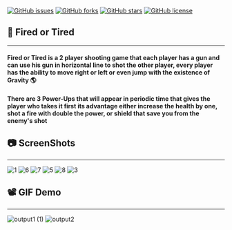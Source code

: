 [![GitHub issues](https://img.shields.io/github/issues/AbdallahHemdan/FIRED-OR-TIRED)](https://github.com/AbdallahHemdan/FIRED-OR-TIRED/issues)
[![GitHub forks](https://img.shields.io/github/forks/AbdallahHemdan/FIRED-OR-TIRED)](https://github.com/AbdallahHemdan/FIRED-OR-TIRED/network)
[![GitHub stars](https://img.shields.io/github/stars/AbdallahHemdan/FIRED-OR-TIRED)](https://github.com/AbdallahHemdan/FIRED-OR-TIRED/stargazers)
[![GitHub license](https://img.shields.io/github/license/AbdallahHemdan/FIRED-OR-TIRED)](https://github.com/AbdallahHemdan/FIRED-OR-TIRED/blob/master/LICENSE)
## 🔫 Fired or Tired
------------------
#### Fired or Tired is a 2 player shooting game that each player has a gun and can use his gun in horizontal line to shot the other player, every player has the ability to move right or left or even jump with the existence of Gravity 🌎     
#### There are 3 Power-Ups that will appear in periodic time that gives the player who takes it first its advantage either increase the health by one, shot a fire with double the power, or shield that save you from the enemy's shot 


## 📷 ScreenShots 
------------------
![1](https://user-images.githubusercontent.com/40190772/70800361-b7037f80-1db4-11ea-8913-318ea7d12f45.PNG)
![6](https://user-images.githubusercontent.com/40190772/70800356-b5d25280-1db4-11ea-9e8a-b883c3630d87.PNG)
![7](https://user-images.githubusercontent.com/40190772/70800359-b66ae900-1db4-11ea-805c-1c33354b7919.PNG)
![5](https://user-images.githubusercontent.com/40190772/70800355-b5d25280-1db4-11ea-98fb-f7775c450ba9.png)
![8](https://user-images.githubusercontent.com/40190772/70800360-b66ae900-1db4-11ea-9720-1a891e0bf667.png)
![3](https://user-images.githubusercontent.com/40190772/70800363-b79c1600-1db4-11ea-91ab-704e85c28296.png)


## 📽 GIF Demo
--------------
![output1 (1)](https://user-images.githubusercontent.com/40190772/70800517-211c2480-1db5-11ea-979f-2b199a9915df.gif)
![output2](https://user-images.githubusercontent.com/40190772/70800518-211c2480-1db5-11ea-868b-d6f198856bea.gif)
